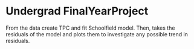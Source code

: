 # Undergrad FinalYearProject
From the data create TPC and fit Schoolfield model. Then, takes the residuals of the model and plots them to investigate any possible trend in residuals. 
